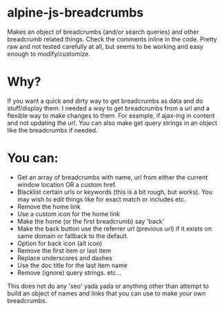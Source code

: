 # alpine-js-breadcrumbs
Makes an object of breadcrumbs (and/or search queries) and other breadcrumb related things. 
Check the comments inline in the code. Pretty raw and not tested carefully at all, but seems to be working and easy enough to modify/customize. 
# Why?
If you want a quick and dirty way to get breadcrumbs as data and do stuff/display them.  I needed a way to get breadcrumbs from a url and a flexible way to make changes to them. For example, if ajax-ing in content and not updating the url. 
You can also make get query strings in an object like the breadcrumbs if needed.
# You can:
- Get an array of breadcrumbs with name, url from either the current window location OR a custom href. 
- Blacklist certain urls or keywords (this is a bit rough, but works). You may wish to edit things like for exact match or includes etc.
- Remove the home link 
- Use a custom icon for the home link
- Make the home (or the first breadcrumb) say 'back'
- Make the back button use the referrer url (previous url) if it exists on same domain or fallback to the default. 
- Option for back icon (alt icon)
- Remove the first item or last item
- Replace underscores and dashes
- Use the doc title for the last item name
- Remove (ignore) query strings. 
etc...

This does not do any 'seo' yada yada or anything other than attempt to build an object of names and links that you can use to make your own breadcrumbs. 
